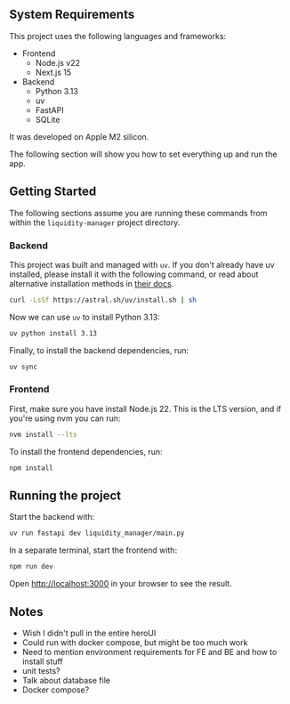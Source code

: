 ## System Requirements

This project uses the following languages and frameworks:
- Frontend
  - Node.js v22
  - Next.js 15
- Backend
  - Python 3.13
  - uv
  - FastAPI
  - SQLite

It was developed on Apple M2 silicon.

The following section will show you how to set everything up and run the app.

## Getting Started

The following sections assume you are running these commands from within the `liquidity-manager` project directory.

### Backend

This project was built and managed with `uv`. If you don't already have uv installed,
please install it with the following command, or read about alternative installation
methods in [their docs](https://docs.astral.sh/uv/getting-started/installation/).

```bash
curl -LsSf https://astral.sh/uv/install.sh | sh
```

Now we can use `uv` to install Python 3.13:

```bash
uv python install 3.13
```

Finally, to install the backend dependencies, run:

```bash
uv sync
```

### Frontend

First, make sure you have install Node.js 22. This is the LTS version, and if you're
using nvm you can run:

```bash
nvm install --lts
```

To install the frontend dependencies, run:

```bash
npm install
```

## Running the project

Start the backend with:

```bash
uv run fastapi dev liquidity_manager/main.py
```

In a separate terminal, start the frontend with:

```bash
npm run dev
```

Open [http://localhost:3000](http://localhost:3000) in your browser to see the result.

## Notes
- Wish I didn't pull in the entire heroUI
- Could run with docker compose, but might be too much work
- Need to mention environment requirements for FE and BE and how to install stuff
- unit tests?
- Talk about database file
- Docker compose?
